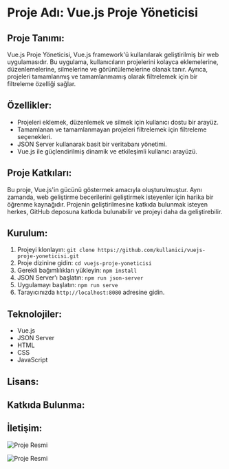 # Proje Adı: Vue.js Proje Yöneticisi

## Proje Tanımı:
Vue.js Proje Yöneticisi, Vue.js framework'ü kullanılarak geliştirilmiş bir web uygulamasıdır. Bu uygulama, kullanıcıların projelerini kolayca eklemelerine, düzenlemelerine, silmelerine ve görüntülemelerine olanak tanır. Ayrıca, projeleri tamamlanmış ve tamamlanmamış olarak filtrelemek için bir filtreleme özelliği sağlar.

## Özellikler:
- Projeleri eklemek, düzenlemek ve silmek için kullanıcı dostu bir arayüz.
- Tamamlanan ve tamamlanmayan projeleri filtrelemek için filtreleme seçenekleri.
- JSON Server kullanarak basit bir veritabanı yönetimi.
- Vue.js ile güçlendirilmiş dinamik ve etkileşimli kullanıcı arayüzü.

## Proje Katkıları:
Bu proje, Vue.js'in gücünü göstermek amacıyla oluşturulmuştur. Aynı zamanda, web geliştirme becerilerini geliştirmek isteyenler için harika bir öğrenme kaynağıdır. Projenin geliştirilmesine katkıda bulunmak isteyen herkes, GitHub deposuna katkıda bulunabilir ve projeyi daha da geliştirebilir.

## Kurulum:
1. Projeyi klonlayın: `git clone https://github.com/kullanici/vuejs-proje-yoneticisi.git`
2. Proje dizinine gidin: `cd vuejs-proje-yoneticisi`
3. Gerekli bağımlılıkları yükleyin: `npm install`
4. JSON Server'ı başlatın: `npm run json-server`
5. Uygulamayı başlatın: `npm run serve`
6. Tarayıcınızda `http://localhost:8080` adresine gidin.

## Teknolojiler:
- Vue.js
- JSON Server
- HTML
- CSS
- JavaScript

## Lisans:

## Katkıda Bulunma:

## İletişim:
![Proje Resmi]([url=https://hizliresim.com/ptsmg8v][img]https://i.hizliresim.com/ptsmg8v.png[/img][/url])

![Proje Resmi](https://hizliresim.com/4do3j1i)

